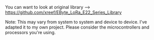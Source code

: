 You can want to look at original library --> https://github.com/xreef/EByte_LoRa_E22_Series_Library

Note: This may vary from system to system and device to device. I've adapted it to my own project. Please consider the microcontrollers and processors you're using.
